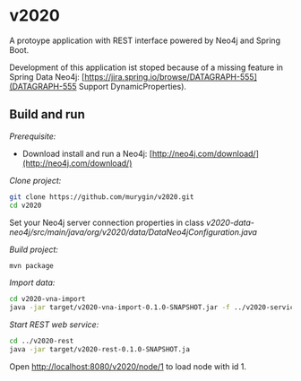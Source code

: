 v2020
=====

A protoype application with REST interface powered by Neo4j and Spring Boot.

Development of this application ist stoped because of a missing feature in Spring Data Neo4j: [https://jira.spring.io/browse/DATAGRAPH-555](DATAGRAPH-555
Support DynamicProperties).

Build and run
-------------

*Prerequisite:*
* Download install and run a Neo4j: [http://neo4j.com/download/](http://neo4j.com/download/)

*Clone project:*
```bash
git clone https://github.com/murygin/v2020.git
cd v2020
```
Set your Neo4j server connection properties in class _v2020-data-neo4j/src/main/java/org/v2020/data/DataNeo4jConfiguration.java_

*Build project:*
```bash
mvn package
```

*Import data:*
```bash
cd v2020-vna-import
java -jar target/v2020-vna-import-0.1.0-SNAPSHOT.jar -f ../v2020-service/src/test/resources/BusinessImpactInheritenceTest.vna
```

*Start REST web service:*
```bash
cd ../v2020-rest
java -jar target/v2020-rest-0.1.0-SNAPSHOT.ja
```

Open [http://localhost:8080/v2020/node/1](http://localhost:8080/v2020/node/0) to load node with id 1.
